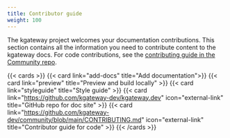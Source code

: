 ```yaml
---
title: Contributor guide
weight: 100
---
```


The kgateway project welcomes your documentation contributions. This section contains all the information you need to contribute content to the kgateway docs. For code contributions, see the [contributing guide in the Community repo](https://github.com/kgateway-dev/community/blob/main/CONTRIBUTING.md).

{{< cards >}}
{{< card link="add-docs" title="Add documentation">}}
{{< card link="preview" title="Preview and build locally" >}}
{{< card link="styleguide" title="Style guide" >}}
{{< card link="https://github.com/kgateway-dev/kgateway.dev" icon="external-link" title="GitHub repo for doc site" >}}
{{< card link="https://github.com/kgateway-dev/community/blob/main/CONTRIBUTING.md" icon="external-link" title="Contributor guide for code" >}}
{{< /cards >}}
